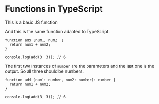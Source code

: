 # Functions in TypeScript

This is a basic JS function:

And this is the same function adapted to TypeScript.

    function add (num1, num2) {
      return num1 + num2;
    }

    console.log(add(3, 3)); // 6

The first two instances of `number` are the parameters and the last one is the output. So all three should be numbers.

    function add (num1: number, num2: number): number {
      return num1 + num2;
    }

    console.log(add(3, 3)); // 6